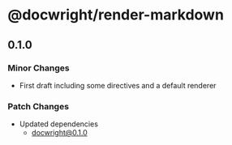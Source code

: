 # @docwright/render-markdown

## 0.1.0

### Minor Changes

- First draft including some directives and a default renderer

### Patch Changes

- Updated dependencies
  - docwright@0.1.0
